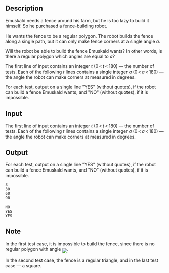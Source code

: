 ## Description

<div><p>Emuskald needs a fence around his farm, but he is too lazy to build it himself. So he purchased a fence-building robot.</p><p>He wants the fence to be a regular polygon. The robot builds the fence along a single path, but it can only make fence corners at a single angle <span class="tex-span"><i>a</i></span>.</p><p>Will the robot be able to build the fence Emuskald wants? In other words, is there a regular polygon which angles are equal to <span class="tex-span"><i>a</i></span>?</p></div><div class="input-specification"><p>The first line of input contains an integer <span class="tex-span"><i>t</i></span> (<span class="tex-span">0 &lt; <i>t</i> &lt; 180</span>) — the number of tests. Each of the following <span class="tex-span"><i>t</i></span> lines contains a single integer <span class="tex-span"><i>a</i></span> (<span class="tex-span">0 &lt; <i>a</i> &lt; 180</span>) — the angle the robot can make corners at measured in degrees.</p></div><div class="output-specification"><p>For each test, output on a single line "<span class="tex-font-style-tt">YES</span>" (without quotes), if the robot can build a fence Emuskald wants, and "<span class="tex-font-style-tt">NO</span>" (without quotes), if it is impossible.</p></div>

## Input

<p>The first line of input contains an integer <span class="tex-span"><i>t</i></span> (<span class="tex-span">0 &lt; <i>t</i> &lt; 180</span>) — the number of tests. Each of the following <span class="tex-span"><i>t</i></span> lines contains a single integer <span class="tex-span"><i>a</i></span> (<span class="tex-span">0 &lt; <i>a</i> &lt; 180</span>) — the angle the robot can make corners at measured in degrees.</p>

## Output

<p>For each test, output on a single line "<span class="tex-font-style-tt">YES</span>" (without quotes), if the robot can build a fence Emuskald wants, and "<span class="tex-font-style-tt">NO</span>" (without quotes), if it is impossible.</p>





```input1
3
30
60
90

```




```output1
NO
YES
YES

```



## Note

<p>In the first test case, it is impossible to build the fence, since there is no regular polygon with angle <img align="middle" class="tex-formula" src="file://dBoa9qAi.png" style="max-width: 100.0%;max-height: 100.0%;">.</p><p>In the second test case, the fence is a regular triangle, and in the last test case — a square.</p>

